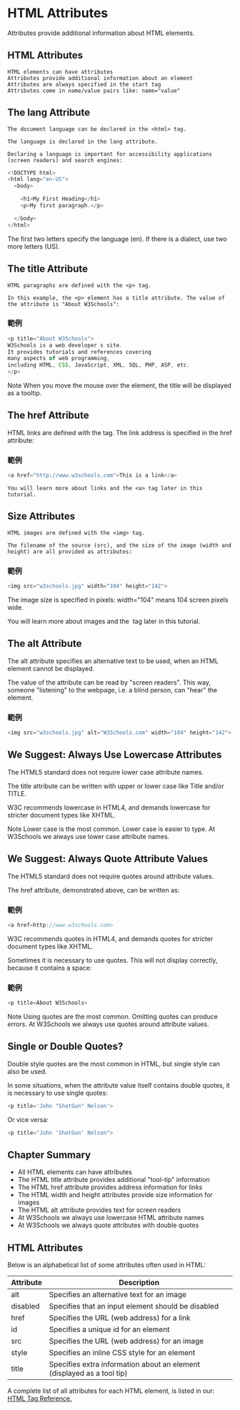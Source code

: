 # HTML Attributes

Attributes provide additional information about HTML elements.

## HTML Attributes

```
HTML elements can have attributes
Attributes provide additional information about an element
Attributes are always specified in the start tag
Attributes come in name/value pairs like: name="value"
```
## The lang Attribute

```
The document language can be declared in the <html> tag.

The language is declared in the lang attribute.

Declaring a language is important for accessibility applications (screen readers) and search engines:
```

``` javascript
<!DOCTYPE html>
<html lang="en-US">
  <body>

    <h1>My First Heading</h1>
    <p>My first paragraph.</p>

  </body>
</html>
```

The first two letters specify the language (en). If there is a dialect, use two more letters (US).

## The title Attribute

```
HTML paragraphs are defined with the <p> tag.

In this example, the <p> element has a title attribute. The value of the attribute is "About W3Schools":
```

### 範例

```  javascript
<p title="About W3Schools">
W3Schools is a web developer s site.
It provides tutorials and references covering
many aspects of web programming,
including HTML, CSS, JavaScript, XML, SQL, PHP, ASP, etc.
</p>
```

Note	When you move the mouse over the element, the title will be displayed as a tooltip.

## The href Attribute

HTML links are defined with the <a> tag. The link address is specified in the href attribute:

### 範例

```Javascript
<a href="http://www.w3schools.com">This is a link</a>
```

```
You will learn more about links and the <a> tag later in this tutorial.
```

## Size Attributes

```
HTML images are defined with the <img> tag.

The filename of the source (src), and the size of the image (width and height) are all provided as attributes:
```

### 範例

```Javascript
<img src="w3schools.jpg" width="104" height="142">
```

The image size is specified in pixels: width="104" means 104 screen pixels wide.

You will learn more about images and the <img> tag later in this tutorial.

## The alt Attribute

The alt attribute specifies an alternative text to be used, when an HTML element cannot be displayed.

The value of the attribute can be read by "screen readers". This way, someone "listening" to the webpage, i.e. a blind person, can "hear" the element.

### 範例

``` javascript
<img src="w3schools.jpg" alt="W3Schools.com" width="104" height="142">
```

## We Suggest: Always Use Lowercase Attributes

The HTML5 standard does not require lower case attribute names.

The title attribute can be written with upper or lower case like Title and/or TITLE.

W3C recommends lowercase in HTML4, and demands lowercase for stricter document types like XHTML.

Note	Lower case is the most common. Lower case is easier to type.
At W3Schools we always use lower case attribute names.

## We Suggest: Always Quote Attribute Values

The HTML5 standard does not require quotes around attribute values.

The href attribute, demonstrated above, can be written as:

### 範例

```javascript
<a href=http://www.w3schools.com>
```
W3C recommends quotes in HTML4, and demands quotes for stricter document types like XHTML.

Sometimes it is necessary to use quotes. This will not display correctly, because it contains a space:

### 範例

```javascript
<p title=About W3Schools>
```

Note	Using quotes are the most common. Omitting quotes can produce errors.
At W3Schools we always use quotes around attribute values.

## Single or Double Quotes?

Double style quotes are the most common in HTML, but single style can also be used.

In some situations, when the attribute value itself contains double quotes, it is necessary to use single quotes:

```javascript
<p title='John "ShotGun" Nelson'>
```
Or vice versa:
```javascript
<p title="John 'ShotGun' Nelson">
```

## Chapter Summary

- All HTML elements can have attributes
- The HTML title attribute provides additional "tool-tip" information
- The HTML href attribute provides address information for links
- The HTML width and height attributes provide size information for images
- The HTML alt attribute provides text for screen readers
- At W3Schools we always use lowercase HTML attribute names
- At W3Schools we always quote attributes with double quotes

## HTML Attributes

Below is an alphabetical list of some attributes often used in HTML:

Attribute|	Description
-|-
alt	|Specifies an alternative text for an image
disabled	|Specifies that an input element should be disabled
href|	Specifies the URL (web address) for a link
id|	Specifies a unique id for an element
src	|Specifies the URL (web address) for an image
style	|Specifies an inline CSS style for an element
title|	Specifies extra information about an element (displayed as a tool tip)

A complete list of all attributes for each HTML element, is listed in our: <a href="http://www.w3schools.com/tags/default.asp">HTML Tag Reference.</a>
